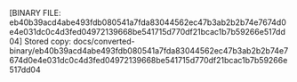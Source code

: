 [BINARY FILE: eb40b39acd4abe493fdb080541a7fda83044562ec47b3ab2b2b74e7674d0e4e031dc0c4d3fed04972139668be541715d770df21bcac1b7b59266e517dd04]
Stored copy: docs/converted-binary/eb40b39acd4abe493fdb080541a7fda83044562ec47b3ab2b2b74e7674d0e4e031dc0c4d3fed04972139668be541715d770df21bcac1b7b59266e517dd04
